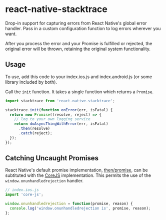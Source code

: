 react-native-stacktrace
=======================

Drop-in support for capturing errors from React Native's global error handler. Pass in a custom configuration function to log errors wherever you want.

After you process the error and your Promise is fulfilled or rejected, the original error will be thrown, retaining the original system functionality.

Usage
-----

To use, add this code to your index.ios.js and index.android.js (or some library included by both).

Call the `init` function. It takes a single function which returns a `Promise`.

```js
import stacktrace from 'react-native-stacktrace';

stacktrace.init(function onError(err, isFatal) {
  return new Promise((resolve, reject) => {
    // log to your own logging service
    return doAsyncThingWithError(err, isFatal)
      .then(resolve)
      .catch(reject);
  });
});
```
Catching Uncaught Promises
--------------------------

React Native's default promise implementation, [then/promise](https://github.com/then/promise), can be subtituted with the [CoreJS](https://github.com/zloirock/core-js) implementation. This permits the use of the `window.onunhandledrejection` handler.

```js
// index.ios.js
import 'core-js';

window.onunhandledrejection = function(promise, reason) {
  console.log('window.onunhandledrejection is', promise, reason);
};
```
